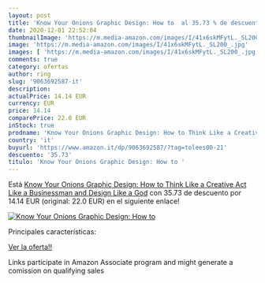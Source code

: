 ```yaml
---
layout: post
title: 'Know Your Onions Graphic Design: How to  al 35.73 % de descuento'
date: 2020-12-01 22:52:04
thumbnailImage: 'https://m.media-amazon.com/images/I/41x6skMFytL._SL200_.jpg'
image: 'https://m.media-amazon.com/images/I/41x6skMFytL._SL200_.jpg'
images: [ 'https://m.media-amazon.com/images/I/41x6skMFytL._SL200_.jpg' ]
comments: true
category: ofertas
author: ring
slug: '9063692587-it'
description:
actualPrice: 14.14 EUR
currency: EUR
price: 14.14
comparePrice: 22.0 EUR
inStock: true
prodname: 'Know Your Onions Graphic Design: How to Think Like a Creative  Act Like a Businessman and Design Like a God'
country: 'it'
buyurl: 'https://www.amazon.it/dp/9063692587/?tag=tolees00-21'
descuento: '35.73'
titulo: 'Know Your Onions Graphic Design: How to '
---
```


Está [Know Your Onions Graphic Design: How to Think Like a Creative  Act Like a Businessman and Design Like a God](https://www.amazon.it/dp/9063692587/?tag=tolees00-21) con 35.73 de descuento por 14.14 EUR (original: 22.0 EUR) en el siguiente enlace!

[![Know Your Onions Graphic Design: How to ](https://m.media-amazon.com/images/I/41x6skMFytL._SL200_.jpg)](https://www.amazon.it/dp/9063692587/?tag=tolees00-21)

Principales características:


[Ver la oferta!!](https://www.amazon.it/dp/9063692587/?tag=tolees00-21)

Links participate in Amazon Associate program and might generate a comission on qualifying sales


